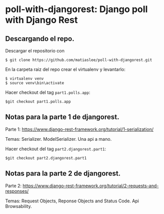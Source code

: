 # poll-with-djangorest: Django poll with Django Rest

## Descargando el repo.  

Descargar el repositorio con

```
$ git clone https://github.com/matiaslee/poll-with-djangorest.git
```
En la carpeta raiz del repo crear el virtualenv y levantarlo:

```
$ virtualenv venv
$ source venv\bin\activate
```

Hacer checkout del tag `part1.polls.app`:

```
$git checkout part1.polls.app
``` 


## Notas para la parte 1 de djangorest. 

Parte 1: https://www.django-rest-framework.org/tutorial/1-serialization/

Temas: Serializer. ModelSerializer.  Una api a mano. 

Hacer checkout del tag `part2.djangorest.part1`:

```
$git checkout part2.djangorest.part1
``` 

## Notas para la parte 2 de djangorest. 

Parte 2: https://www.django-rest-framework.org/tutorial/2-requests-and-responses/

Temas: Request Objects, Reponse Objects and Status Code. Api Browsability.

 